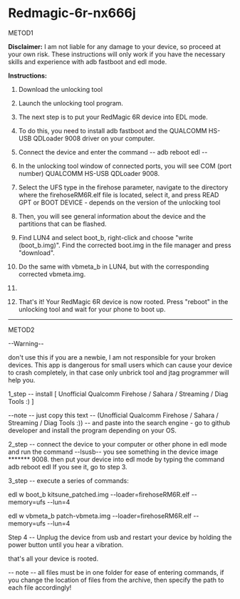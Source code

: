 # Redmagic-6r-nx666j

METOD1

**Disclaimer:** I am not liable for any damage to your device, so proceed at your own risk. These instructions will only work if you have the necessary skills and experience with adb fastboot and edl mode.

**Instructions:**

1. Download the unlocking tool

2. Launch the unlocking tool program.

3. The next step is to put your RedMagic 6R device into EDL mode.

4. To do this, you need to install adb fastboot and the QUALCOMM HS-USB QDLoader 9008 driver on your computer.

5. Connect the device and enter the command -- adb reboot edl --

6. In the unlocking tool window of connected ports, you will see COM (port number) QUALCOMM HS-USB QDLoader 9008.

7. Select the UFS type in the firehose parameter, navigate to the directory where the firehoseRM6R.elf file is located, select it, and press READ GPT or BOOT DEVICE - depends on the version of the unlocking tool

8. Then, you will see general information about the device and the partitions that can be flashed.

9. Find LUN4 and select boot_b, right-click and choose "write (boot_b.img)". Find the corrected boot.img in the file manager and press "download".

11. Do the same with vbmeta_b in LUN4, but with the corresponding corrected vbmeta.img.
12. 
13. That's it! Your RedMagic 6R device is now rooted. Press "reboot" in the unlocking tool and wait for your phone to boot up.

--------------------------------------------------------------------------------------------------------------------------

METOD2

--Warning--

  don't use this if you are a newbie, I am not responsible for your broken devices.  This app is dangerous for small users which can cause your device to crash completely, in that case only unbrick tool and jtag programmer will help you.

  1_step -- install [ Unofficial Qualcomm Firehose / Sahara / Streaming / Diag Tools :) ]

  --note -- just copy this text -- (Unofficial Qualcomm Firehose / Sahara / Streaming / Diag Tools :)) -- and paste into the search engine - go to github developer and install the program depending on your OS.

  2_step -- connect the device to your computer or other phone in edl mode and run the command --lsusb-- you see something in the device image ******* 9008. then put your device into edl mode by typing the command adb reboot edl
  If you see it, go to step 3.

  3_step -- execute a series of commands:

  edl w boot_b kitsune_patched.img --loader=firehoseRM6R.elf --memory=ufs --lun=4

  edl w vbmeta_b patch-vbmeta.img --loader=firehoseRM6R.elf --memory=ufs --lun=4

  Step 4 -- Unplug the device from usb and restart your device by holding the power button until you hear a vibration.

  that's all your device is rooted.

-- note -- all files must be in one folder for ease of entering commands, if you change the location of files from the archive, then specify the path to each file accordingly!
